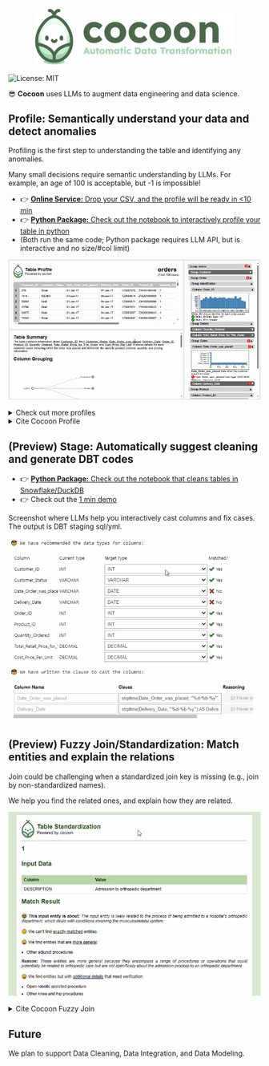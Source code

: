 <div align="center">
  <img src="./images/cocoon_logo.png" alt="Cocoon Logo" width="400"/>
</div>

![License: MIT](https://img.shields.io/badge/License-MIT-yellow.svg)

😎 **Cocoon** uses LLMs to augment data engineering and data science.


## Profile: Semantically understand your data and detect anomalies

Profiling is the first step to understanding the table and identifying any anomalies.

Many small decisions require semantic understanding by LLMs. For example, an age of 100 is acceptable, but -1 is impossible!

- 👉 [**Online Service:** Drop your CSV, and the profile will be ready in <10 min](https://cocoon-data-transformation.github.io/page/)
- 👉 [**Python Package:** Check out the notebook to interactively profile your table in python](https://colab.research.google.com/github/Cocoon-Data-Transformation/cocoon/blob/main/demo/Cocoon_Profile.ipynb)
- (Both run the same code; Python package requires LLM API, but is interactive and no size/#col limit)
  
![](./images/profile.gif)

<details>
  <summary>Check out more profiles</summary>
  
| Dataset Title                              | Profile Link |
|--------------------------------------------|--------------|
| AQI and Latitude/Longitude of Countries    | [View Profile](https://cocoon-data-transformation.github.io/page/profile_gallery/Cocoon_Profile_AQI_and_Lat_Long_of_Countries.html) |
| 2020 Property Sales Data                   | [View Profile](https://cocoon-data-transformation.github.io/page/profile_gallery/Cocoon_Profile__2020_property_sales_data.html) |
| AAC Shelter Cat Outcome                    | [View Profile](https://cocoon-data-transformation.github.io/page/profile_gallery/Cocoon_Profile_aac_shelter_cat_outcome_eng.html) |
| Books                                      | [View Profile](https://cocoon-data-transformation.github.io/page/profile_gallery/Cocoon_Profile_books.html) |
| Cancer                                     | [View Profile](https://cocoon-data-transformation.github.io/page/profile_gallery/Cocoon_Profile_cancer.html) |
| Divorces 2000-2015                         | [View Profile](https://cocoon-data-transformation.github.io/page/profile_gallery/Cocoon_Profile_divorces_2000_2015_original.html) |
| German Credit Data                         | [View Profile](https://cocoon-data-transformation.github.io/page/profile_gallery/Cocoon_Profile_german_credit_data.html) |
| K-Drama                                    | [View Profile](https://cocoon-data-transformation.github.io/page/profile_gallery/Cocoon_Profile_kdrama.html) |
| Patients                                   | [View Profile](https://cocoon-data-transformation.github.io/page/profile_gallery/Cocoon_Profile_patients.html) |
| Used Car Data                              | [View Profile](https://cocoon-data-transformation.github.io/page/profile_gallery/Cocoon_Profile_used_car_data_new.html) |

</details>

<details>
  <summary>Cite Cocoon Profile</summary>
  
```
@article{huang2024cocoon,
  title={Cocoon: Semantic Table Profiling Using Large Language Models},
  author={Huang, Zezhou and Wu, Eugene},
  journal={arXiv preprint arXiv:2404.12552},
  year={2024}
}
```

</details>


## (Preview) Stage: Automatically suggest cleaning and generate DBT codes



- 👉 [**Python Package:** Check out the notebook that cleans tables in Snowflake/DuckDB](https://colab.research.google.com/github/Cocoon-Data-Transformation/cocoon/blob/main/demo/Cocoon_Stage_Demo.ipynb)
- 👉 Check out the [1 min demo](https://youtu.be/D7jw43ccOkg)

Screenshot where LLMs help you interactively cast columns and fix cases. The output is DBT staging sql/yml.

<kbd>![](./images/stage.gif)</kbd>


## (Preview) Fuzzy Join/Standardization: Match entities and explain the relations

Join could be challenging when a standardized join key is missing (e.g., join by non-standardized names).

We help you find the related ones, and explain how they are related.

<kbd>![](./images/em.gif)</kbd>

<details>
  <summary>Cite Cocoon Fuzzy Join</summary>
  
```
@article{huang2024disambiguate,
  title={Disambiguate Entity Matching through Relation Discovery with Large Language Models},
  author={Huang, Zezhou},
  journal={arXiv preprint arXiv:2403.17344},
  year={2024}
}
```

</details>

## Future

We plan to support Data Cleaning, Data Integration, and Data Modeling.

